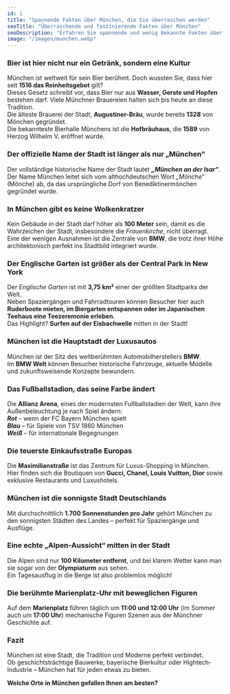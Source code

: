 ```yaml
---
id: 1
title: "Spannende Fakten über München, die Sie überraschen werden"
seoTitle: "Überraschende und faszinierende Fakten über München"
seoDescription: "Erfahren Sie spannende und wenig bekannte Fakten über München. Entdecken Sie die Geschichte, Kultur und besondere Highlights dieser beeindruckenden Stadt."
image: "/images/munchen.webp"
---
```


### Bier ist hier nicht nur ein Getränk, sondern eine Kultur  
München ist weltweit für sein Bier berühmt. Doch wussten Sie, dass hier seit **1516 das Reinheitsgebot** gilt?  
Dieses Gesetz schreibt vor, dass Bier nur aus **Wasser, Gerste und Hopfen** bestehen darf. Viele Münchner Brauereien halten sich bis heute an diese Tradition.  
Die älteste Brauerei der Stadt, **Augustiner-Bräu**, wurde bereits **1328** von Mönchen gegründet.  
Die bekannteste Bierhalle Münchens ist die **Hofbräuhaus**, die **1589** von Herzog Wilhelm V. eröffnet wurde.  

### Der offizielle Name der Stadt ist länger als nur „München“  
Der vollständige historische Name der Stadt lautet ***„München an der Isar“***.  
Der Name München leitet sich vom althochdeutschen Wort *„Mönche“* (Mönche) ab, da das ursprüngliche Dorf von Benediktinermönchen gegründet wurde.  

### In München gibt es keine Wolkenkratzer  
Kein Gebäude in der Stadt darf höher als **100 Meter** sein, damit es die Wahrzeichen der Stadt, insbesondere die *Frauenkirche*, nicht überragt.  
Eine der wenigen Ausnahmen ist die Zentrale von **BMW**, die trotz ihrer Höhe architektonisch perfekt ins Stadtbild integriert wurde.  

### Der Englische Garten ist größer als der Central Park in New York  
Der *Englische Garten* ist mit **3,75 km²** einer der größten Stadtparks der Welt.  
Neben Spaziergängen und Fahrradtouren können Besucher hier auch **Ruderboote mieten, im Biergarten entspannen oder im Japanischen Teehaus eine Teezeremonie erleben**.  
Das Highlight? **Surfen auf der Eisbachwelle** mitten in der Stadt!  

### München ist die Hauptstadt der Luxusautos  
München ist der Sitz des weltberühmten Automobilherstellers **BMW**.  
Im **BMW Welt** können Besucher historische Fahrzeuge, aktuelle Modelle und zukunftsweisende Konzepte bewundern.  

### Das Fußballstadion, das seine Farbe ändert  
Die **Allianz Arena**, eines der modernsten Fußballstadien der Welt, kann ihre Außenbeleuchtung je nach Spiel ändern:  
***Rot*** – wenn der FC Bayern München spielt  
***Blau*** – für Spiele von TSV 1860 München  
***Weiß*** – für internationale Begegnungen  

### Die teuerste Einkaufsstraße Europas  
Die **Maximilianstraße** ist das Zentrum für Luxus-Shopping in München.  
Hier finden sich die Boutiquen von **Gucci, Chanel, Louis Vuitton, Dior** sowie exklusive Restaurants und Luxushotels.  

### München ist die sonnigste Stadt Deutschlands  
Mit durchschnittlich **1.700 Sonnenstunden pro Jahr** gehört München zu den sonnigsten Städten des Landes – perfekt für Spaziergänge und Ausflüge.  

### Eine echte „Alpen-Aussicht“ mitten in der Stadt  
Die Alpen sind nur **100 Kilometer entfernt**, und bei klarem Wetter kann man sie sogar von der **Olympiaturm** aus sehen.  
Ein Tagesausflug in die Berge ist also problemlos möglich!  

### Die berühmte Marienplatz-Uhr mit beweglichen Figuren  
Auf dem **Marienplatz** führen täglich um **11:00 und 12:00 Uhr** (im Sommer auch um **17:00 Uhr**) mechanische Figuren Szenen aus der Münchner Geschichte auf.  

### **Fazit**  
München ist eine Stadt, die Tradition und Moderne perfekt verbindet.  
Ob geschichtsträchtige Bauwerke, bayerische Bierkultur oder Hightech-Industrie – München hat für jeden etwas zu bieten.  

**Welche Orte in München gefallen Ihnen am besten?**  
